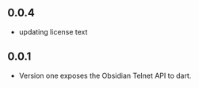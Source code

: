 ## 0.0.4

-   updating license text

## 0.0.1

-   Version one exposes the Obsidian Telnet API to dart.
